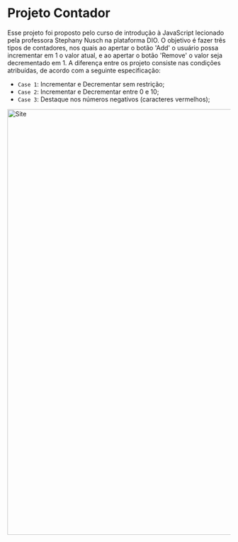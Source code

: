 # Projeto Contador
Esse projeto foi proposto pelo curso de introdução à JavaScript lecionado pela professora Stephany Nusch na plataforma DIO. O objetivo é fazer três tipos de contadores, nos quais ao apertar o botão 'Add' o usuário possa incrementar em 1 o valor atual, e ao apertar o botão 'Remove' o valor seja decrementado em 1. A diferença entre os projeto consiste nas condições atribuídas, de acordo com a seguinte especificação:

- `Case 1`: Incrementar e Decrementar sem restrição;
- `Case 2`: Incrementar e Decrementar entre 0 e 10;
- `Case 3`: Destaque nos números negativos (caracteres vermelhos);

<img width="960" alt="Site" src="https://user-images.githubusercontent.com/123522605/223289923-2a13b853-9f89-472a-b91f-a5e07da8f5d7.png">
